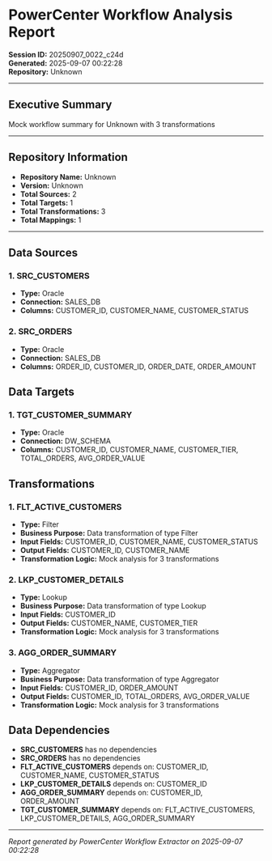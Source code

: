 # PowerCenter Workflow Analysis Report

**Session ID:** 20250907_0022_c24d  
**Generated:** 2025-09-07 00:22:28  
**Repository:** Unknown

---

## Executive Summary

Mock workflow summary for Unknown with 3 transformations

---

## Repository Information

- **Repository Name:** Unknown
- **Version:** Unknown
- **Total Sources:** 2
- **Total Targets:** 1
- **Total Transformations:** 3
- **Total Mappings:** 1

---

## Data Sources

### 1. SRC_CUSTOMERS

- **Type:** Oracle
- **Connection:** SALES_DB
- **Columns:** CUSTOMER_ID, CUSTOMER_NAME, CUSTOMER_STATUS

### 2. SRC_ORDERS

- **Type:** Oracle
- **Connection:** SALES_DB
- **Columns:** ORDER_ID, CUSTOMER_ID, ORDER_DATE, ORDER_AMOUNT

## Data Targets

### 1. TGT_CUSTOMER_SUMMARY

- **Type:** Oracle
- **Connection:** DW_SCHEMA
- **Columns:** CUSTOMER_ID, CUSTOMER_NAME, CUSTOMER_TIER, TOTAL_ORDERS, AVG_ORDER_VALUE

## Transformations

### 1. FLT_ACTIVE_CUSTOMERS

- **Type:** Filter
- **Business Purpose:** Data transformation of type Filter
- **Input Fields:** CUSTOMER_ID, CUSTOMER_NAME, CUSTOMER_STATUS
- **Output Fields:** CUSTOMER_ID, CUSTOMER_NAME
- **Transformation Logic:** Mock analysis for 3 transformations

### 2. LKP_CUSTOMER_DETAILS

- **Type:** Lookup
- **Business Purpose:** Data transformation of type Lookup
- **Input Fields:** CUSTOMER_ID
- **Output Fields:** CUSTOMER_NAME, CUSTOMER_TIER
- **Transformation Logic:** Mock analysis for 3 transformations

### 3. AGG_ORDER_SUMMARY

- **Type:** Aggregator
- **Business Purpose:** Data transformation of type Aggregator
- **Input Fields:** CUSTOMER_ID, ORDER_AMOUNT
- **Output Fields:** CUSTOMER_ID, TOTAL_ORDERS, AVG_ORDER_VALUE
- **Transformation Logic:** Mock analysis for 3 transformations

## Data Dependencies

- **SRC_CUSTOMERS** has no dependencies
- **SRC_ORDERS** has no dependencies
- **FLT_ACTIVE_CUSTOMERS** depends on: CUSTOMER_ID, CUSTOMER_NAME, CUSTOMER_STATUS
- **LKP_CUSTOMER_DETAILS** depends on: CUSTOMER_ID
- **AGG_ORDER_SUMMARY** depends on: CUSTOMER_ID, ORDER_AMOUNT
- **TGT_CUSTOMER_SUMMARY** depends on: FLT_ACTIVE_CUSTOMERS, LKP_CUSTOMER_DETAILS, AGG_ORDER_SUMMARY

---

*Report generated by PowerCenter Workflow Extractor on 2025-09-07 00:22:28*
